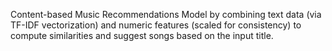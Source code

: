 Content-based Music Recommendations Model by combining text data (via TF-IDF vectorization) and numeric features (scaled for consistency) to compute similarities and suggest songs based on the input title.
